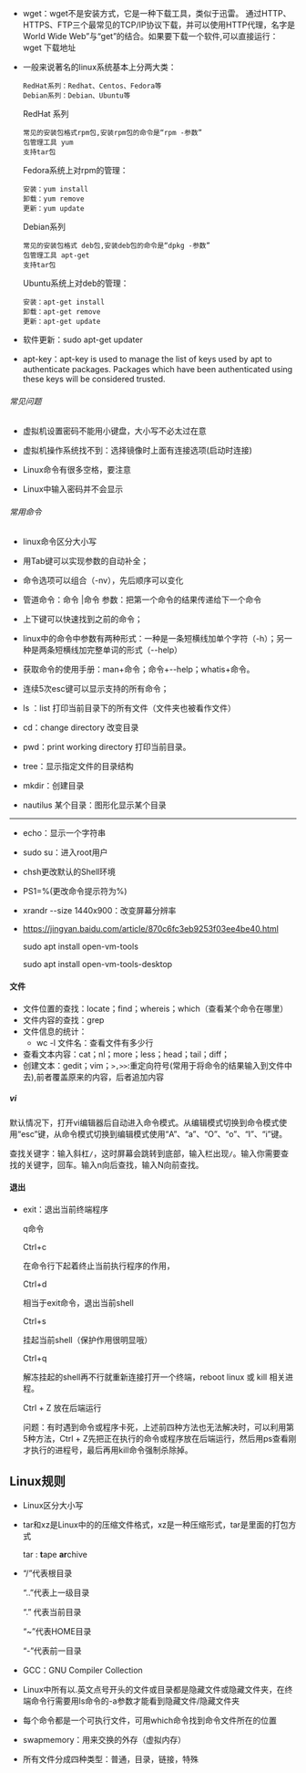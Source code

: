 - wget：wget不是安装方式，它是一种下载工具，类似于迅雷。
  通过HTTP、HTTPS、FTP三个最常见的TCP/IP协议下载，并可以使用HTTP代理，名字是World Wide Web”与“get”的结合。如果要下载一个软件,可以直接运行：wget 下载地址

- 一般来说著名的linux系统基本上分两大类：

      RedHat系列：Redhat、Centos、Fedora等
      Debian系列：Debian、Ubuntu等 

  RedHat 系列

      常见的安装包格式rpm包,安装rpm包的命令是“rpm -参数”
      包管理工具 yum
      支持tar包

  Fedora系统上对rpm的管理：

  ```
  安装：yum install
  卸载：yum remove
  更新：yum update
  ```

  Debian系列

  ```
  常见的安装包格式 deb包,安装deb包的命令是“dpkg -参数”
  包管理工具 apt-get
  支持tar包
  ```

  Ubuntu系统上对deb的管理：

      安装：apt-get install
      卸载：apt-get remove
      更新：apt-get update


- 软件更新：sudo apt-get updater
- apt-key：apt-key is used to manage the list of keys used by apt to authenticate  packages. Packages which have been authenticated using these keys will  be considered trusted.

###### 常见问题 ######
- 虚拟机设置密码不能用小键盘，大小写不必太过在意
- 虚拟机操作系统找不到：选择镜像时上面有连接选项(启动时连接)

- Linux命令有很多空格，要注意

- Linux中输入密码并不会显示


###### 常用命令 ######

- linux命令区分大小写
- 用Tab键可以实现参数的自动补全；
- 命令选项可以组合（-nv），先后顺序可以变化
- 管道命令：命令 |命令  参数：把第一个命令的结果传递给下一个命令
- 上下键可以快速找到之前的命令；
- linux中的命令中参数有两种形式：一种是一条短横线加单个字符（-h）；另一种是两条短横线加完整单词的形式（--help）
- 获取命令的使用手册：man+命令；命令+--help；whatis+命令。
- 连续5次esc键可以显示支持的所有命令；

- ls ：list 打印当前目录下的所有文件（文件夹也被看作文件）
- cd：change directory 改变目录
- pwd：print working directory 打印当前目录。
- tree：显示指定文件的目录结构
- mkdir：创建目录
- nautilus    某个目录：图形化显示某个目录

---

- echo：显示一个字符串

- sudo su：进入root用户

- chsh更改默认的Shell环境

- PS1=%(更改命令提示符为%)

- xrandr --size 1440x900：改变屏幕分辨率

- https://jingyan.baidu.com/article/870c6fc3eb9253f03ee4be40.html

  sudo apt install open-vm-tools

  sudo apt install open-vm-tools-desktop

#### 文件

- 文件位置的查找：locate；find；whereis；which（查看某个命令在哪里）
- 文件内容的查找：grep
- 文件信息的统计：
  - wc -l 文件名：查看文件有多少行
- 查看文本内容：cat；nl；more；less；head；tail；diff；
- 创建文本：gedit；vim；`>,>>`:重定向符号(常用于将命令的结果输入到文件中去),前者覆盖原来的内容，后者追加内容

##### vi

默认情况下，打开vi编辑器后自动进入命令模式。从编辑模式切换到命令模式使用“esc”键，从命令模式切换到编辑模式使用“A”、“a”、“O”、“o”、“I”、“i”键。

查找关键字：输入斜杠`/`，这时屏幕会跳转到底部，输入栏出现`/`。输入你需要查找的关键字，回车。输入n向后查找，输入N向前查找。

#### 退出

- exit：退出当前终端程序

  q命令

  Ctrl+c

  在命令行下起着终止当前执行程序的作用，

  Ctrl+d

  相当于exit命令，退出当前shell

  Ctrl+s

  挂起当前shell（保护作用很明显哦）

  Ctrl+q

  解冻挂起的shell再不行就重新连接打开一个终端，reboot linux 或 kill 相关进程。
  
  Ctrl + Z  放在后端运行
  
  问题：有时遇到命令或程序卡死，上述前四种方法也无法解决时，可以利用第5种方法，Ctrl + Z先把正在执行的命令或程序放在后端运行，然后用ps查看刚才执行的进程号，最后再用kill命令强制杀除掉。

## Linux规则 ##

- Linux区分大小写

- tar和xz是Linux中的的压缩文件格式，xz是一种压缩形式，tar是里面的打包方式

  tar : **t**ape **ar**chive

- “/”代表根目录

  “..”代表上一级目录

  “.” 代表当前目录

  “~”代表HOME目录

  “-”代表前一目录

- GCC：GNU Compiler Collection

- Linux中所有以.英文点号开头的文件或目录都是隐藏文件或隐藏文件夹，在终端命令行需要用ls命令的-a参数才能看到隐藏文件/隐藏文件夹

- 每个命令都是一个可执行文件，可用which命令找到命令文件所在的位置

- swapmemory：用来交换的外存（虚拟内存）

- 所有文件分成四种类型：普通，目录，链接，特殊

